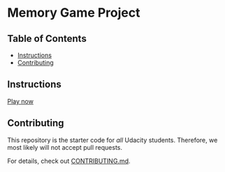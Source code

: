# Memory Game Project

## Table of Contents

* [Instructions](#instructions)
* [Contributing](#contributing)

## Instructions

[Play now](https://stillwatersignedalready.github.io/Memory-game-of-Udacity/)

## Contributing

This repository is the starter code for _all_ Udacity students. Therefore, we most likely will not accept pull requests.

For details, check out [CONTRIBUTING.md](CONTRIBUTING.md).

